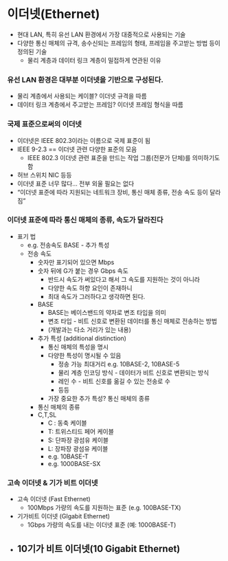 # 이더넷(Ethernet)

- 현대 LAN, 특히 유선 LAN 환경에서 가장 대중적으로 사용되는 기술
- 다양한 통신 매체의 규격, 송수신되는 프레임의 형태, 프레임을 주고받는 방법 등이 정의된 기술
    - 물리 계층과 데이터 링크 계층이 밀접하게 연관된 이유

### 유선 LAN 환경은 대부분 이더넷을 기반으로 구성된다.

- 물리 계층에서 사용되는 케이블? 이더넷 규격을 따름
- 데이터 링크 계층에서 주고받는 프레임? 이더넷 프레임 형식을 따름

### 국제 표준으로써의 이더넷

- 이더넷은 IEEE 802.3이라는 이름으로 국제 표준이 됨
- IEEE 9-2.3 == 이더넷 관련 다양한 표준의 모음
    - IEEE 802.3 이더넷 관련 표준을 만드는 작업 그룹(전문가 단체)를 의미하기도 함
- 허브 스위치 NIC 등등
- 이더넷 표준 너무 많다… 전부 외울 필요는 없다
- “이더넷 표준에 따라 지원되는 네트워크 장비, 통신 매체 종류, 전송 속도 등이 달라짐”

### 이더넷 표준에 따라 통신 매체의 종류, 속도가 달라진다

- 표기 법
    - e.g. 전송속도 BASE - 추가 특성
    - 전송 속도
        - 숫자만 표기되어 있으면 Mbps
        - 숫자 뒤에 G가 붙는 경우 Gbps 속도
            - 반드시 속도가 써있다고 해서 그 속도를 지원하는 것이 아니라
            - 다양한 속도 하향 요인이 존재하니
            - 최대 속도가 그러하다고 생각하면 된다.
        - BASE
            - BASE는 베이스밴드의 약자로 변조 타입을 의미
            - 변조 타입 - 비트 신호로 변환된 데이터를 통신 매체로 전송하는 방법
            - (개발과는 다소 거리가 있는 내용)
        - 추가 특성 (additional distinction)
            - 통신 매체의 특성을 명시
            - 다양한 특성이 명시될 수 있음
                - 정송 가능 최대거리 e.g. 10BASE-2, 10BASE-5
                - 물리 계층 인코딩 방식 - 데이터가 비트 신호로 변환되는 방식
                - 레인 수 - 비트 신호를 옮길 수 있는 전송로 수
                - 등등
            - 가장 중요한 추가 특성? 통신 매체의 종류
        - 통신 매체의 종류
        - C,T,SL
            - C : 동축 케이블
            - T: 트위스티드 페어 케이블
            - S: 단파장 광섬유 케이블
            - L: 장파장 광섬유 케이블
            - e.g. 10BASE-T
            - e.g. 1000BASE-SX

### 고속 이더넷 & 기가 비트 이더넷

- 고속 이더넷 (Fast Ethernet)
    - 100Mbps 가량의 속도를 지원하는 표준 (e.g. 100BASE-TX)
- 기가비트 이더넷 (GIgabit Ethernet)
    - 1Gbps 가량의 속도를 내는 이더넷 표준 (예: 1000BASE-T)
- 10기가 비트 이더넷(10 Gigabit Ethernet)
    -
